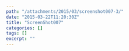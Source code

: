 ```yaml
---
path: "/attachments/2015/03/screenshot007-3/"
date: "2015-03-22T11:20:30Z"
title: "ScreenShot007"
categories: []
tags: []
excerpt: ""
---
```


